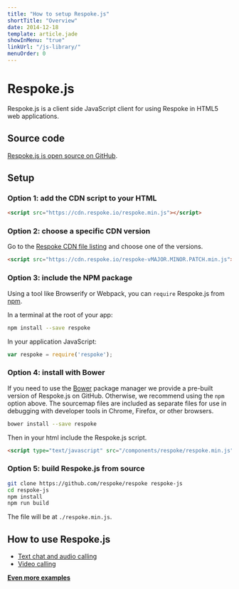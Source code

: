 ```yaml
---
title: "How to setup Respoke.js"
shortTitle: "Overview"
date: 2014-12-18
template: article.jade
showInMenu: "true"
linkUrl: "/js-library/"
menuOrder: 0
---
```


# Respoke.js

Respoke.js is a client side JavaScript client for using Respoke in HTML5 web applications.

## Source code

[Respoke.js is open source on GitHub](https://github.com/respoke/respoke).

## Setup

### Option 1: add the CDN script to your HTML

```html
<script src="https://cdn.respoke.io/respoke.min.js"></script>
```

### Option 2: choose a specific CDN version

Go to the [Respoke CDN file listing](https://cdn.respoke.io/list.html) and choose one of the
versions.

```html
<script src="https://cdn.respoke.io/respoke-vMAJOR.MINOR.PATCH.min.js"></script>
```

### Option 3: include the NPM package

Using a tool like Browserify or Webpack, you can `require` Respoke.js from
[npm](https://www.npmjs.com/package/respoke).

In a terminal at the root of your app:
```bash
npm install --save respoke
```

In your application JavaScript:
```javascript
var respoke = require('respoke');
```

### Option 4: install with Bower

If you need to use the [Bower](http://bower.io) package manager we provide a
pre-built version of Respoke.js on GitHub. Otherwise, we recommend using the
`npm` option above. The sourcemap files are included as separate files for use
in debugging with developer tools in Chrome, Firefox, or other browsers.

```bash
bower install --save respoke
```

Then in your html include the Respoke.js script.

```html
<script type="text/javascript" src="/components/respoke/respoke.min.js"></script>
```

### Option 5: build Respoke.js from source

```bash
git clone https://github.com/respoke/respoke respoke-js
cd respoke-js
npm install
npm run build
```

The file will be at `./respoke.min.js`.

## How to use Respoke.js

* [Text chat and audio calling](/js-library/audio-chat.html)
* [Video calling](/js-library/video-chat.html)

**[Even more examples](/js-library/example-apps.html)**
